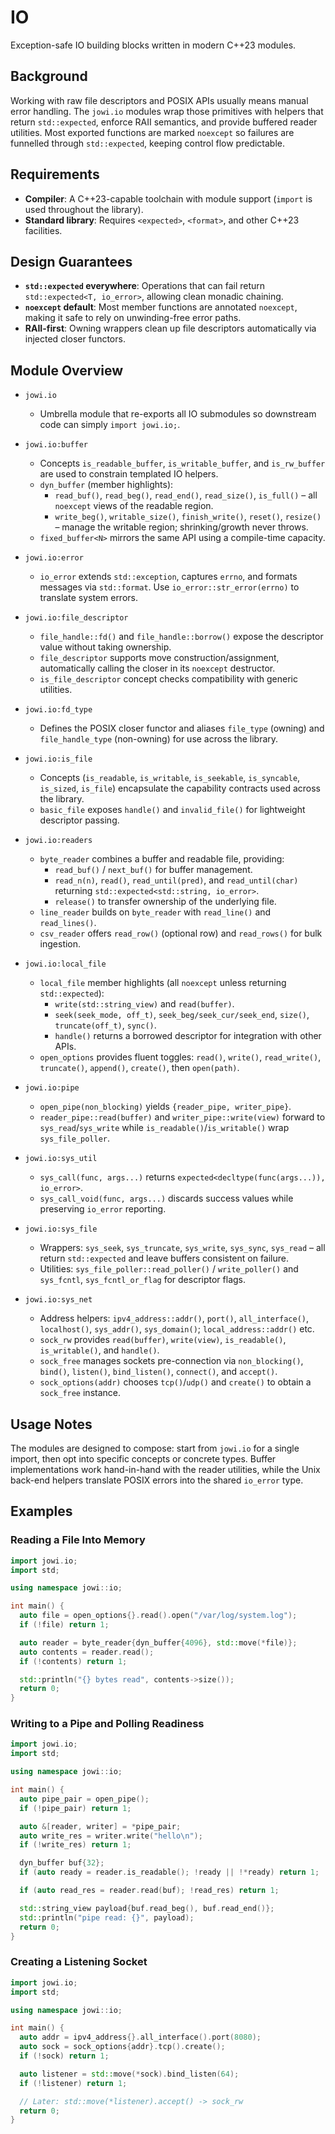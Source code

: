 # IO
Exception-safe IO building blocks written in modern C++23 modules.

## Background
Working with raw file descriptors and POSIX APIs usually means manual error
handling. The `jowi.io` modules wrap those primitives with helpers that return
`std::expected`, enforce RAII semantics, and provide buffered reader utilities.
Most exported functions are marked `noexcept` so failures are funnelled through
`std::expected`, keeping control flow predictable.

## Requirements

- **Compiler**: A C++23-capable toolchain with module support (`import` is used
  throughout the library).
- **Standard library**: Requires `<expected>`, `<format>`, and other C++23
  facilities.

## Design Guarantees

- **`std::expected` everywhere**: Operations that can fail return
  `std::expected<T, io_error>`, allowing clean monadic chaining.
- **`noexcept` default**: Most member functions are annotated `noexcept`, making
  it safe to rely on unwinding-free error paths.
- **RAII-first**: Owning wrappers clean up file descriptors automatically via
  injected closer functors.

## Module Overview

- `jowi.io`
  - Umbrella module that re-exports all IO submodules so downstream code can
    simply `import jowi.io;`.

- `jowi.io:buffer`
  - Concepts `is_readable_buffer`, `is_writable_buffer`, and `is_rw_buffer` are
    used to constrain templated IO helpers.
  - `dyn_buffer` (member highlights):
    - `read_buf()`, `read_beg()`, `read_end()`, `read_size()`, `is_full()` – all
      `noexcept` views of the readable region.
    - `write_beg()`, `writable_size()`, `finish_write()`, `reset()`, `resize()` –
      manage the writable region; shrinking/growth never throws.
  - `fixed_buffer<N>` mirrors the same API using a compile-time capacity.

- `jowi.io:error`
  - `io_error` extends `std::exception`, captures `errno`, and formats messages
    via `std::format`. Use `io_error::str_error(errno)` to translate system
    errors.

- `jowi.io:file_descriptor`
  - `file_handle::fd()` and `file_handle::borrow()` expose the descriptor value
    without taking ownership.
  - `file_descriptor` supports move construction/assignment, automatically
    calling the closer in its `noexcept` destructor.
  - `is_file_descriptor` concept checks compatibility with generic utilities.

- `jowi.io:fd_type`
  - Defines the POSIX closer functor and aliases `file_type` (owning) and
    `file_handle_type` (non-owning) for use across the library.

- `jowi.io:is_file`
  - Concepts (`is_readable`, `is_writable`, `is_seekable`, `is_syncable`,
    `is_sized`, `is_file`) encapsulate the capability contracts used across the
    library.
  - `basic_file` exposes `handle()` and `invalid_file()` for lightweight
    descriptor passing.

- `jowi.io:readers`
  - `byte_reader` combines a buffer and readable file, providing:
    - `read_buf()` / `next_buf()` for buffer management.
    - `read_n(n)`, `read()`, `read_until(pred)`, and `read_until(char)` returning
      `std::expected<std::string, io_error>`.
    - `release()` to transfer ownership of the underlying file.
  - `line_reader` builds on `byte_reader` with `read_line()` and `read_lines()`.
  - `csv_reader` offers `read_row()` (optional row) and `read_rows()` for bulk
    ingestion.

- `jowi.io:local_file`
  - `local_file` member highlights (all `noexcept` unless returning
    `std::expected`):
    - `write(std::string_view)` and `read(buffer)`.
    - `seek(seek_mode, off_t)`, `seek_beg/seek_cur/seek_end`, `size()`,
      `truncate(off_t)`, `sync()`.
    - `handle()` returns a borrowed descriptor for integration with other APIs.
  - `open_options` provides fluent toggles: `read()`, `write()`, `read_write()`,
    `truncate()`, `append()`, `create()`, then `open(path)`.

- `jowi.io:pipe`
  - `open_pipe(non_blocking)` yields `{reader_pipe, writer_pipe}`.
  - `reader_pipe::read(buffer)` and `writer_pipe::write(view)` forward to
    `sys_read`/`sys_write` while `is_readable()`/`is_writable()` wrap
    `sys_file_poller`.

- `jowi.io:sys_util`
  - `sys_call(func, args...)` returns `expected<decltype(func(args...)), io_error>`.
  - `sys_call_void(func, args...)` discards success values while preserving
    `io_error` reporting.

- `jowi.io:sys_file`
  - Wrappers: `sys_seek`, `sys_truncate`, `sys_write`, `sys_sync`, `sys_read` –
    all return `std::expected` and leave buffers consistent on failure.
  - Utilities: `sys_file_poller::read_poller()` / `write_poller()` and
    `sys_fcntl`, `sys_fcntl_or_flag` for descriptor flags.

- `jowi.io:sys_net`
  - Address helpers: `ipv4_address::addr()`, `port()`, `all_interface()`,
    `localhost()`, `sys_addr()`, `sys_domain()`; `local_address::addr()` etc.
  - `sock_rw` provides `read(buffer)`, `write(view)`, `is_readable()`,
    `is_writable()`, and `handle()`.
  - `sock_free` manages sockets pre-connection via `non_blocking()`,
    `bind()`, `listen()`, `bind_listen()`, `connect()`, and `accept()`.
  - `sock_options(addr)` chooses `tcp()`/`udp()` and `create()` to obtain a
    `sock_free` instance.

## Usage Notes

The modules are designed to compose: start from `jowi.io` for a single import,
then opt into specific concepts or concrete types. Buffer implementations work
hand-in-hand with the reader utilities, while the Unix back-end helpers
translate POSIX errors into the shared `io_error` type.

## Examples

### Reading a File Into Memory

```cpp
import jowi.io;
import std;

using namespace jowi::io;

int main() {
  auto file = open_options{}.read().open("/var/log/system.log");
  if (!file) return 1;

  auto reader = byte_reader{dyn_buffer{4096}, std::move(*file)};
  auto contents = reader.read();
  if (!contents) return 1;

  std::println("{} bytes read", contents->size());
  return 0;
}
```

### Writing to a Pipe and Polling Readiness

```cpp
import jowi.io;
import std;

using namespace jowi::io;

int main() {
  auto pipe_pair = open_pipe();
  if (!pipe_pair) return 1;

  auto &[reader, writer] = *pipe_pair;
  auto write_res = writer.write("hello\n");
  if (!write_res) return 1;

  dyn_buffer buf{32};
  if (auto ready = reader.is_readable(); !ready || !*ready) return 1;

  if (auto read_res = reader.read(buf); !read_res) return 1;

  std::string_view payload{buf.read_beg(), buf.read_end()};
  std::println("pipe read: {}", payload);
  return 0;
}
```

### Creating a Listening Socket

```cpp
import jowi.io;
import std;

using namespace jowi::io;

int main() {
  auto addr = ipv4_address{}.all_interface().port(8080);
  auto sock = sock_options{addr}.tcp().create();
  if (!sock) return 1;

  auto listener = std::move(*sock).bind_listen(64);
  if (!listener) return 1;

  // Later: std::move(*listener).accept() -> sock_rw
  return 0;
}
```
